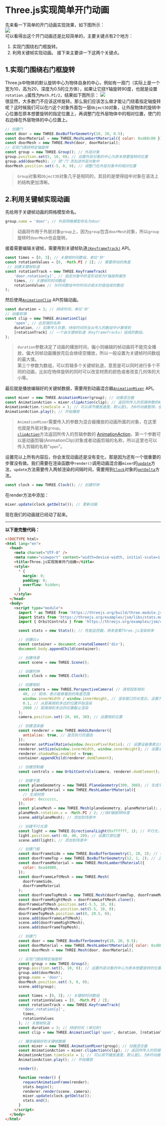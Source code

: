 # Three.js实现简单开门动画
先来看一下简单的开门动画实现效果，如下图所示：  
![](https://github.com/travelclover/img/blob/master/2020/03/doorOpen.gif)  
可以看得出这个开门动画还是比较简单的，主要关键点有2个地方：  
1.  实现门围绕右门框旋转。
2.  利用关键帧实现动画。
接下来主要讲一下这两个关键点。

## 1.实现门围绕右门框旋转
Three.js中物体的默认旋转中心为物体自身的中心，例如有一扇门（实际上是一个宽为10，高为20，深度为0.5的立方体），如果让它绕Y轴旋转90度，也就是设置`rotation.y`属性为`Math.PI/2`，结果如下图所示：
![](https://github.com/travelclover/img/blob/master/2020/03/door.rotation.y.jpg)  
很显然，大多数门不应该这样旋转。那么我们应该怎么做才能让门绕着指定轴旋转呢？这时候我们可以在`门`这个对象外面包一层`Object3D`对象，让外层物体的旋转中心位置在原本想要旋转的指定位置上，再调整门在外层物体中的相对位置，使门的右边缘在外层物体的中心位置上。
```javascript
// 创建门
const door = new THREE.BoxBufferGeometry(10, 20, 0.5);
const doorMaterial = new THREE.MeshLambertMaterial({ color: 0xd88c00 });
const doorMesh = new THREE.Mesh(door, doorMaterial);
// 实现门围绕特定轴旋转
const group = new THREE.Group(); // 外层对象
group.position.set(5, 10, 0); // 设置外层对象的中心为原本想要旋转的位置
group.add(doorMesh); // 把'门'添加进外层对象中
doorMesh.position.set(-5, 0, 0); // 调整门在外层对象中的相对位置
```
> `Group`对象和`Object3D`对象几乎是相同的，其目的是使得组中对象在语法上的结构更加清晰。

## 2.利用关键帧实现动画
先给用于关键帧动画的网格模型命名。
```javascript
group.name = 'door'; // 外层网格模型命名为door
```
> 动画将作用于外层对象`group`上，因为`group`包含`doorMesh`对象，所以`group`旋转时`doorMesh`也会旋转。

接着需要编辑关键帧，需要用到关键帧轨道[`(KeyframeTrack)`](https://threejs.org/docs/index.html#api/en/animation/KeyframeTrack) API。
```javascript
const times = [0, 3]; // 关键帧时间数组，单位'秒'
const rotationValues = [0, -Math.PI / 2]; // 需要转动的角度
 // 创建关键帧轨道
const rotationTrack = new THREE.KeyframeTrack(
    'door.rotation[y]', // 指定对象中的变形目标为Y轴旋转属性
    times, // 关键帧的时间数组
    rotationValues // 与时间数组中的时间点相关的值组成的数组
);
```
然后使用[`AnimationClip`](https://threejs.org/docs/index.html#api/en/animation/AnimationClip) API剪辑动画。
```javascript
const duration = 3; // 持续时间，单位'秒'
// 动画剪辑
const clip = new THREE.AnimationClip(
    'open', // 此剪辑的名称
    duration, // 如果传入负数，持续时间将会从传入的数组中计算得到
    [rotationTrack] // 一个由关键帧轨道（KeyframeTracks）组成的数组。
);
```
> `duration`参数决定了动画的播放时间，偏小则编辑的帧动画将不能完全播放，偏大则帧动画播放完后会继续空播放，所以一般设置为关键帧时间数组的最大值。  
> 第三个参数为数组，可以剪辑多个关键帧轨道，意思是可以同时进行多个不同的动画，比如在物体旋转的同时可以改变材质的颜色或者改变几何体的大小等。

最后就是播放编辑好的关键帧数据，需要用到动画混合器[`AnimationMixer`](https://threejs.org/docs/index.html#api/en/animation/AnimationMixer) API。
```javascript
const mixer = new THREE.AnimationMixer(group); // 动画混合器
const AnimationAction = mixer.clipAction(clip); // 返回所传入的剪辑参数的AnimationAction
AnimationAction.timeScale = 1; // 可以调节播放速度，默认是1。为0时动画暂停。值为负数时动画会反向执行。
AnimationAction.play(); // 开始播放
```
> `AnimationMixer`需要传入的参数为混合器播放的动画所属的对象，在这里也就是外层对象`group`。  
> [`clipAction`](https://threejs.org/docs/index.html#api/en/animation/AnimationMixer.clipAction)方法返回所传入的剪辑参数的 [AnimationAction](https://threejs.org/docs/index.html#api/en/animation/AnimationAction)，第一个参数可以是动画剪辑(AnimationClip)对象或者动画剪辑的名称，所以这里也可以传入剪辑的名称“`open`”。

设置完以上所有内容后，你会发现动画还是没有变化，那是因为还有一个很重要的步骤没有做。我们需要在渲染函数中`render()`调用动画混合器`mixer`的[`update`](https://threejs.org/docs/index.html#api/en/animation/AnimationMixer.update)方法，`update`方法需要传入两帧渲染的间隔时间，需要用到[`Clock`](https://threejs.org/docs/index.html#api/en/core/Clock)对象的[`getDelta`](https://threejs.org/docs/index.html#api/en/core/Clock.getDelta)方法。
```javascript
const clock = new THREE.Clock(); // 创建时钟
```
在render方法中添加：
```javascript
mixer.update(clock.getDelta()); // 更新动画
```
现在我们的动画就已经动了起来。  

***
**以下是完整代码：**
```html
<!DOCTYPE html>
<html lang="en">
  <head>
    <meta charset="UTF-8" />
    <meta name="viewport" content="width=device-width, initial-scale=1.0" />
    <title>Three.js实现简单开门动画</title>
    <style>
      * {
        margin: 0;
        padding: 0;
        overflow: hidden;
      }
    </style>
  </head>
  <body>
    <script type="module">
      import * as THREE from 'https://threejs.org/build/three.module.js';
      import Stats from 'https://threejs.org/examples/jsm/libs/stats.module.js';
      import { OrbitControls } from 'https://threejs.org/examples/jsm/controls/OrbitControls.js';

      const stats = new Stats(); // 性能监控器，用来查看Three.js渲染帧率

      // 创建div
      const container = document.createElement('div');
      document.body.appendChild(container);

      // 创建场景
      const scene = new THREE.Scene();

      // 创建时钟
      const clock = new THREE.Clock();

      // 创建相机
      const camera = new THREE.PerspectiveCamera( // 透视投影相机
        40, // 视场，表示能够看到的角度范围
        window.innerWidth / window.innerHeight, // 渲染窗口的长宽比，设置为浏览器窗口的长宽比
        0.1, // 从距离相机多远的位置开始渲染
        2000 // 距离相机多远的位置截止渲染
      );
      camera.position.set(-20, 60, 30); // 设置相机位置

      // 创建渲染器
      const renderer = new THREE.WebGLRenderer({
        antialias: true, // 是否执行抗锯齿
      });
      renderer.setPixelRatio(window.devicePixelRatio); // 设置设备像素比率。通常用于HiDPI设备，以防止输出画布模糊。
      renderer.setSize(window.innerWidth, window.innerHeight); // 设置渲染器大小
      renderer.shadowMap.enabled = true;
      container.appendChild(renderer.domElement);

      // 创建控制器
      const controls = new OrbitControls(camera, renderer.domElement);

      // 创建平面
      const planeGeometry = new THREE.PlaneGeometry(300, 300); // 生成平面几何
      const planeMaterial = new THREE.MeshLambertMaterial({
        // 生成材质
        color: 0xcccccc,
      });
      const planeMesh = new THREE.Mesh(planeGeometry, planeMaterial); // 生成平面网格
      planeMesh.rotation.x = -Math.PI / 2; //绕X轴旋转90度
      scene.add(planeMesh); // 添加到场景中

      // 创建平行光源
      const light = new THREE.DirectionalLight(0xffffff, 1); // 平行光，颜色为白色，强度为1
      light.position.set(-40, 40, 20); // 设置灯源位置
      scene.add(light); // 添加到场景中

      // 创建门框
      const doorFrameSide = new THREE.BoxBufferGeometry(1, 20, 2); // 侧边门框
      const doorFrameTop = new THREE.BoxBufferGeometry(12, 1, 2); // 上门框
      const doorFrameMaterial = new THREE.MeshLambertMaterial({
        color: 0xad4800,
      });
      const doorFrameLeftMesh = new THREE.Mesh(
        doorFrameSide,
        doorFrameMaterial
      );
      const doorFrameTopMesh = new THREE.Mesh(doorFrameTop, doorFrameMaterial);
      const doorFrameRightMesh = doorFrameLeftMesh.clone();
      doorFrameLeftMesh.position.set(-5.5, 10, 0);
      doorFrameRightMesh.position.set(5.5, 10, 0);
      doorFrameTopMesh.position.set(0, 20.5, 0);
      scene.add(doorFrameLeftMesh);
      scene.add(doorFrameRightMesh);
      scene.add(doorFrameTopMesh);

      // 创建门
      const door = new THREE.BoxBufferGeometry(10, 20, 0.5);
      const doorMaterial = new THREE.MeshLambertMaterial({ color: 0xd88c00 });
      const doorMesh = new THREE.Mesh(door, doorMaterial);

      // 实现门围绕特定轴旋转
      const group = new THREE.Group();
      group.position.set(5, 10, 0); // 设置外层对象的中心为原本想要旋转的位置
      group.add(doorMesh);
      group.name = 'door';
      doorMesh.position.set(-5, 0, 0);
      scene.add(group);

      const times = [0, 3]; // 关键帧时间数组
      const rotationValues = [0, -Math.PI / 2];
      const rotationTrack = new THREE.KeyframeTrack(
        'door.rotation[y]',
        times,
        rotationValues
      ); // 关键帧轨道
      const duration = 3; // 持续时间 (单位秒)
      const clip = new THREE.AnimationClip('open', duration, [rotationTrack]); // 动画剪辑

      // 播放编辑好的关键帧数据
      const mixer = new THREE.AnimationMixer(group); // 动画混合器
      const AnimationAction = mixer.clipAction(clip); // 返回所传入的剪辑参数的AnimationAction
      AnimationAction.timeScale = 1; // 可以调节播放速度，默认是1。为0时动画暂停。值为负数时动画会反向执行。
      AnimationAction.play(); // 开始播放

      render();

      function render() {
        requestAnimationFrame(render);
        stats.begin();
        renderer.render(scene, camera);
        mixer.update(clock.getDelta());
        stats.end();
      }
    </script>
  </body>
</html>

```
